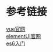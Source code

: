 # 参考链接
[vue官网](https://cn.vuejs.org/)   
[elementUI官网](http://element-cn.eleme.io/#/zh-CN)   
[es6入门](http://es6.ruanyifeng.com/)   
